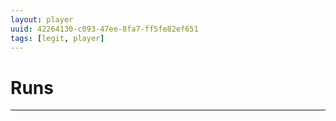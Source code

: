 ```yaml
---
layout: player
uuid: 42264130-c093-47ee-8fa7-ff5fe82ef651
tags: [legit, player]
---
```


# Runs
---
